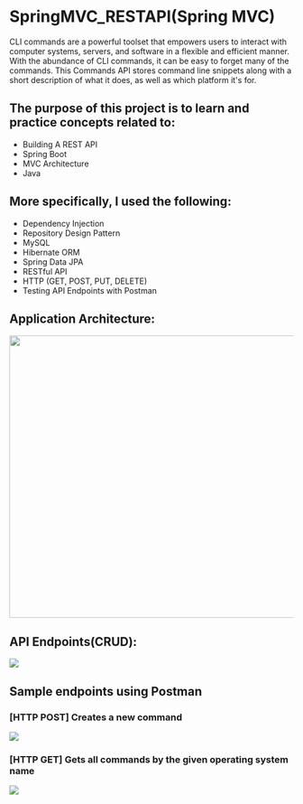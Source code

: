 # SpringMVC_RESTAPI(Spring MVC)

CLI commands are a powerful toolset that empowers users to interact with computer systems, servers, and software in a flexible and efficient manner. 
With the abundance of CLI commands, it can be easy to forget many of the commands. 
This Commands API stores command line snippets along with a short description of what it does, as well as which platform it's for.

<h2>The purpose of this project is to learn and practice concepts related to:</h2>
<ul>
  <li>Building A REST API</li>
  <li>Spring Boot</li>
  <li>MVC Architecture</li>
  <li>Java</li>
</ul>

<h2>More specifically, I used the following:</h2>
<ul>
  <li>Dependency Injection</li>
  <li>Repository Design Pattern</li>
  <li>MySQL</li>
  <li>Hibernate ORM</li>
  <li>Spring Data JPA</li>
  <li>RESTful API</li>
  <li>HTTP (GET, POST, PUT, DELETE) </li>
  <li>Testing API Endpoints with Postman</li>
</ul>

<h2>Application Architecture:</h2>
<img src="https://terasolunaorg.github.io/guideline/1.0.1.RELEASE/en/_images/RequestLifecycle.png" width="700" height="500"/>

<h2>API Endpoints(CRUD): </h2>
<Img src="https://github.com/Evan287/SpringMVC_RESTAPI/assets/110309927/91c88704-010f-4ba9-80c6-452e6c0b4c78" />

<h2>Sample endpoints using Postman</h2>
<h3>[HTTP POST] Creates a new command</h3>
<img src="https://github.com/Evan287/SpringMVC_RESTAPI/assets/110309927/45fc75db-b38e-426d-af65-179468cc0bfc"/>
<h3>[HTTP GET] Gets all commands by the given operating system name</h3>
<img src="https://github.com/Evan287/SpringMVC_RESTAPI/assets/110309927/679cee5f-65ea-445d-9f09-8abcd15f4cc2"  />
